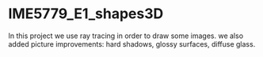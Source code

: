 # IME5779_E1_shapes3D

In this project we use ray tracing in order to draw some images. we also added picture improvements: hard shadows,  glossy surfaces, diffuse glass.
